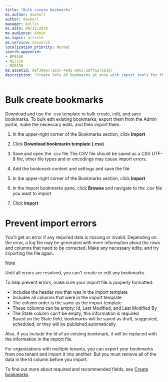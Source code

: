 ```yaml
---
title: "Bulk create bookmarks"
ms.author: dawholl
author: dawholl
manager: kellis
ms.date: 09/11/2018
ms.audience: Admin
ms.topic: article
ms.service: mssearch
localization_priority: Normal
search.appverid:
- BFB160
- MET150
- MOE150
ms.assetid: def300e7-103c-4e92-a062-28ffa27561d7
description: "Create lots of bookmarks at once with import tools for the Microsoft Search Admin portal"
---
```


# Bulk create bookmarks

Download and use the .csv template to bulk create, edit, and save bookmarks. To bulk edit existing bookmarks, export them from the Admin portal, make the necessary edits, and then import them.
  
1. In the upper-right corner of the Bookmarks section, click **Import**
    
2. Click **Download bookmarks template (.csv)**
    
3. Save and open the .csv file
The CSV file should be saved as a CSV UTF-8 file, other file types and or encodings may cause import errors.
    
4. Add the bookmark content and settings and save the file
    
5. In the upper-right corner of the Bookmarks section, click **Import**
    
6. In the Import bookmarks pane, click **Browse** and navigate to the .csv file you want to import 
    
7. Click **Import**

# Prevent import errors      
You'll get an error if any required data is missing or invalid. Depending on the error, a log file may be generated with more information about the rows and columns that need to be corrected. Make any necessary edits, and try importing the file again.

> [!NOTE]
> Until all errors are resolved, you can't create or edit any bookmarks. 

To help prevent errors, make sure your import file is properly formatted:
- Includes the header row that was in the import template
- Includes all columns that were in the import template
- The column order is the same as the import template
- These columns can be empty: Id, Last Modified, and Last Modified By
- The State column can't be empty, this information is required  
Based on the State field, bookmarks will be saved as draft, suggested, scheduled, or they will be published automatically.

Also, if you include the Id of an existing bookmark, it will be replaced with the information in the import file.

For organizations with mulitple tenants, you can export your bookmarks from one tenant and import it into another. But you must remove all of the data in the Id column before you import.

To find out more about required and recommended fields, see [Create bookmarks](create-bookmarks.md).
